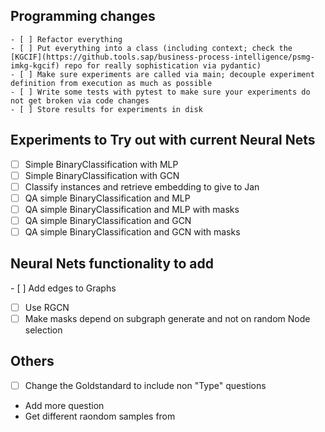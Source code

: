 ## Programming changes
    - [ ] Refactor everything
    - [ ] Put everything into a class (including context; check the [KGCIF](https://github.tools.sap/business-process-intelligence/psmg-imkg-kgcif) repo for really sophistication via pydantic)
    - [ ] Make sure experiments are called via main; decouple experiment definition from execution as much as possible
    - [ ] Write some tests with pytest to make sure your experiments do not get broken via code changes
    - [ ] Store results for experiments in disk

## Experiments to Try out with current Neural Nets
- [ ] Simple BinaryClassification with MLP
- [ ] Simple BinaryClassification with GCN
- [ ] Classify instances and retrieve embedding to give to Jan
- [ ] QA simple BinaryClassification and MLP
- [ ] QA simple BinaryClassification and MLP with masks
- [ ] QA simple BinaryClassification and GCN
- [ ] QA simple BinaryClassification and GCN with masks 

## Neural Nets functionality to add
- [ ] Add edges to Graphs
- [ ] Use RGCN
- [ ] Make masks depend on subgraph generate and not on random Node selection

## Others
- [ ] Change the Goldstandard to include non "Type" questions
- Add more question
- Get different raondom samples from 